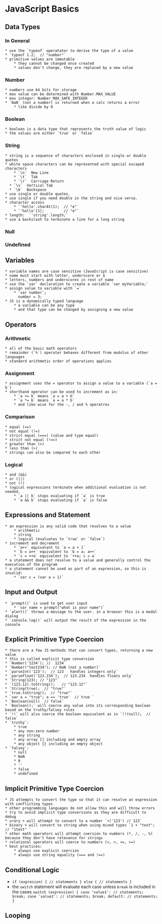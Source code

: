 # JavaScript Basics

## Data Types
### In General
    * use the `typeof` operatator to derive the type of a value
    * `typeof 1.2;  // "number"`
    * primitive values are immutable
        * they cannot be changed once created
        * values don't change, they are replaced by a new value

### Number
    * numbers use 64 bits for storage
    * max value can be determined with Number.MAX_VALUE
    * max integer: Number_MAX_SAFE_INTEGER
    * `NaN` (not a number) is returned when a calc returns a error
        * like divide by 0

### Boolean
    * boolean is a data type that represents the truth value of logic
    * the values are either `true` or `false`

### String
    * string is a sequence of characters enclosed in single or double quotes
    * white space characters can be represented with special escaped characters
        * `\n`  New Line
        * `\t`  Tab
        * `\r`  Carriage Return
      * `\v`  Vertical Tab
      * `\b`  Backspace
    * use single or double quotes.
    * use single if you need double in the string and vice versa.
    * character access
        * `'hello'.charAt(1);  // "e"`
        * `'hello'[1];         // "e"`
    * length:  `'string'.length;`
    * use a backslash to terminate a line for a long string

### Null

### Undefined

## Variables
    * variable names are case sensitive (JavaScript is case sensitive)
    * name must start with letter, underscore or $
    * letters, numbers and underscores in rest of name
    * use the `var` declaration to create a variable `var myVariable;`
    * assign value to variable with `=`
        * `var number`;
          number = 3;
    * JS is a dynamically typed language
        * a variable can be any type
        * and that type can be changed by assigning a new value

## Operators
### Arithmetic
    * all of the basic math operators
    * remainder (`%`) operater behaves different from modulus of other languages
    * standard arithmetic order of operations applies

### Assignment
    * assignment uses the = operator to assign a value to a variable (`a = b`)
    * shorthand operator can be used to increment as in:
        * `a += b` means `a = a + b`
        * `a *= b` means `a = a * b`
        * and like wise for the -, / and % operatros 

### Comparison
    * equal (==)
    * not equal (!=)
    * strict equal (===) (value and type equal)
    * strict not equal (!==)
    * greater than (>)
    * less than (>)
    * strings can also be compared to each other

### Logical
    * and (&&)
    * or (||)
    * not (!)
    * logical expressions terminate when additional evaluation is not needed.
        * `a || b` stops evaluating if `a` is true
        * `a && b` stops evaluating if `a` is false

## Expressions and Statement
    * an expression is any valid code that resolves to a value
        * arithmetic
        * string
        * logical (evaluates to `true` or `false`)
    * increment and decrement
        * `a++` equivalent to `a = a + 1`
        * `b = a++` equivalent to `b = a; a++`
        * `c = ++a` equivalent to `++a; c = a`
    * a statement does not resolve to a value and generally control the execution of the program
    * a statement cannot be used as part of an expression, so this is invalid:
        * `var c = (var a = 1)`

## Input and Output
    * `prompt()` is used to get user input
        * `var name = prompt("what is your name")`
    * `alert()` throws a message to the user. in a browser this is a modal dialog
    * `console.log()` will output the result of the expression in the console

## Explicit Primitive Type Coercion
    * there are a few JS methods that can convert types, returning a new value
    * this is called explicit type conversion
    * `Number('1234'); //  1234`
    * `Number("test234"); // NaN (not a number)`
    * `parseInt('123');  // 123   handles integers only`
    * `parseFloat('123.234');  // 123.234  handles floats only`
    * `String(123); // "123"`
    * `(123.12).toString();   // "123.12"`
    * `String(true);  // "true"`
    * `true.toString();  // "true"`
    * `var a = "true"; a == 'true'  // true `
    * `Boolean(null)  // false`
    * `Boolean();` will coerce any value into its corresponding boolean based on the truthy/falsey rules
    * `!!` will also coerce the boolean equivalent as in `!!(null);  // false`
    * `truthy`:
        * true
        * any non-zero number
        * any string
        * any array [] including and empty array
        * any object {} including an empty object
    * `falsey`:
        * null
        * NaN
        * 0
        * ''
        * false
        * undefined

## Implicit Primitive Type Coercion
    * JS attempts to convert the type so that it can resolve an expression with conflicting types
    * other programming languages do not allow this and will throw errors
    * try to avoid implicit type conversions as they are difficult to debug
    * urary + will attempt to convert to a number `+('123') // 123`
    * binary + will convert to string when using mixed types `1 + "test";  // "1test" `
    * other math operators will attempt coersion to numbers (*, /, -, %) because they don't have relevance for strings
    * relational operators will coerce to numbers (<, >, <=, >=)
    * best practices:
        * always use explicit coercion
        * always use string equality (=== and !==)

## Conditional Logic
  * `if (expresion) { // statements } else { // statements }`
  * the `switch` statement will evaluate each case unless `break` is included in the cases
      `switch (expression) {
        case 'value1':
          // statements;
          break;
        case 'value2':
          // statements;
          break;
        default:
          // statements;
      }`

## Looping


